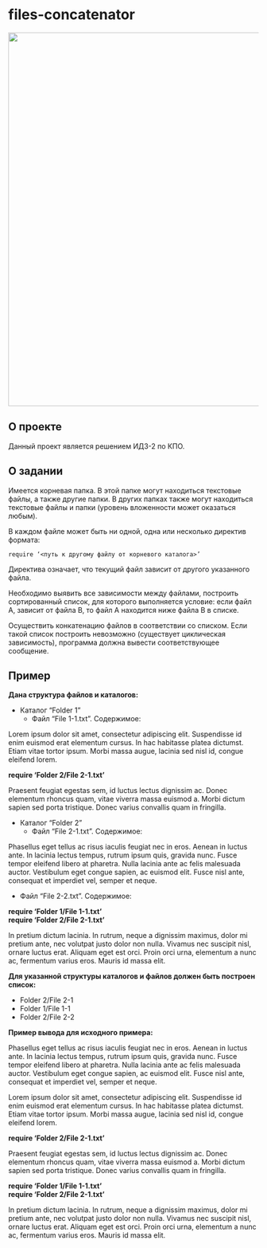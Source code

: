 # files-concatenator
<img src="https://images3.memedroid.com/images/UPLOADED119/605b3d1f0256a.jpeg"  width="800" height="750">

## О проекте
Данный проект является решением ИДЗ-2 по КПО. <br>
## О задании
Имеется корневая папка. В этой папке могут находиться текстовые файлы, а также другие папки. В других папках также могут находиться текстовые файлы и папки (уровень вложенности может оказаться любым).<br>

В каждом файле может быть ни одной, одна или несколько директив формата:<br>

`require ‘<путь к другому файлу от корневого каталога>’`<br>

Директива означает, что текущий файл зависит от другого указанного файла.<br>

Необходимо выявить все зависимости между файлами, построить сортированный список, для которого выполняется условие: если файл А, зависит от файла В, то файл А находится ниже файла В в списке.<br>

Осуществить конкатенацию файлов в соответствии со списком. Если такой список построить невозможно (существует циклическая зависимость), программа должна вывести соответствующее сообщение.<br>
## Пример
**Дана структура файлов и каталогов:**<br>

- Каталог “Folder 1”
  - Файл “File 1-1.txt”. Содержимое: <br>

Lorem ipsum dolor sit amet, consectetur adipiscing elit. Suspendisse id enim euismod erat elementum cursus. In hac habitasse platea dictumst. Etiam vitae tortor ipsum. Morbi massa augue, lacinia sed nisl id, congue eleifend lorem.<br>

**require ‘Folder 2/File 2-1.txt’**<br>

Praesent feugiat egestas sem, id luctus lectus dignissim ac. Donec elementum rhoncus quam, vitae viverra massa euismod a. Morbi dictum sapien sed porta tristique. Donec varius convallis quam in fringilla.<br>

- Каталог “Folder 2”
  - Файл “File 2-1.txt”. Содержимое: <br> 
  
Phasellus eget tellus ac risus iaculis feugiat nec in eros. Aenean in luctus ante. In lacinia lectus tempus, rutrum ipsum quis, gravida nunc. Fusce tempor eleifend libero at pharetra. Nulla lacinia ante ac felis malesuada auctor. Vestibulum eget congue sapien, ac euismod elit. Fusce nisl ante, consequat et imperdiet vel, semper et neque.<br>

  - Файл “File 2-2.txt”. Содержимое: <br>
  
**require ‘Folder 1/File 1-1.txt’** <br> 
**require ‘Folder 2/File 2-1.txt’** <br>

In pretium dictum lacinia. In rutrum, neque a dignissim maximus, dolor mi pretium ante, nec volutpat justo dolor non nulla. Vivamus nec suscipit nisl, ornare luctus erat. Aliquam eget est orci. Proin orci urna, elementum a nunc ac, fermentum varius eros. Mauris id massa elit.<br>

**Для указанной структуры каталогов и файлов должен быть построен список:** <br>

- Folder 2/File 2-1
- Folder 1/File 1-1
- Folder 2/File 2-2 <br>

**Пример вывода для исходного примера:** <br>

Phasellus eget tellus ac risus iaculis feugiat nec in eros. Aenean in luctus ante. In lacinia lectus tempus, rutrum ipsum quis, gravida nunc. Fusce tempor eleifend libero at pharetra. Nulla lacinia ante ac felis malesuada auctor. Vestibulum eget congue sapien, ac euismod elit. Fusce nisl ante, consequat et imperdiet vel, semper et neque.<br>

Lorem ipsum dolor sit amet, consectetur adipiscing elit. Suspendisse id enim euismod erat elementum cursus. In hac habitasse platea dictumst. Etiam vitae tortor ipsum. Morbi massa augue, lacinia sed nisl id, congue eleifend lorem.<br>

**require ‘Folder 2/File 2-1.txt’** <br>

Praesent feugiat egestas sem, id luctus lectus dignissim ac. Donec elementum rhoncus quam, vitae viverra massa euismod a. Morbi dictum sapien sed porta tristique. Donec varius convallis quam in fringilla.<br>

**require ‘Folder 1/File 1-1.txt’** <br>
**require ‘Folder 2/File 2-1.txt’** <br>

In pretium dictum lacinia. In rutrum, neque a dignissim maximus, dolor mi pretium ante, nec volutpat justo dolor non nulla. Vivamus nec suscipit nisl, ornare luctus erat. Aliquam eget est orci. Proin orci urna, elementum a nunc ac, fermentum varius eros. Mauris id massa elit.<br>

